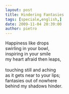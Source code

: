 ```yaml
---
layout: post
title: Hindering Fantasies
tags: [speciale,english,]
date: 2009-11-04 20:39:00
author: pietro
---
```

Happiness like drops<br/>swirling in your bowl,<br/>inspiring in your smile<br/>my heart afraid then leaps,<br/><br/>touching still and aching<br/>as it gets near to your lips;<br/>fantasies out of nowhere<br/>behind my shadows hinder.
